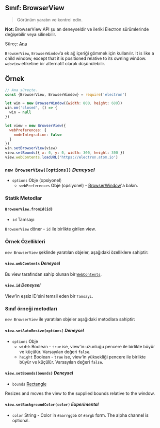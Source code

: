 ## Sınıf: BrowserView

> Görünüm yaratın ve kontrol edin.

**Not:** BrowserView API şu an deneyseldir ve ileriki Electron sürümlerinde değişebilir veya silinebilir.

Süreç: [Ana](../glossary.md#main-process)

`BrowserView`, `BrowserWindow`'a ek ağ içeriği gömmek için kullanılır. It is like a child window, except that it is positioned relative to its owning window. `webview` etiketine bir alternatif olarak düşünülebilir.

## Örnek

```javascript
// Ana süreçte.
const {BrowserView, BrowserWindow} = require('electron')

let win = new BrowserWindow({width: 800, height: 600})
win.on('closed', () => {
  win = null
})

let view = new BrowserView({
  webPreferences: {
    nodeIntegration: false
  }
})
win.setBrowserView(view)
view.setBounds({ x: 0, y: 0, width: 300, height: 300 })
view.webContents.loadURL('https://electron.atom.io')
```

### `new BrowserView([options])` *Deneysel*

* `options` Obje (opsiyonel) 
  * `webPreferences` Obje (opsiyonel) - [BrowserWindow](browser-window.md)'a bakın.

### Statik Metodlar

#### `BrowserView.fromId(id)`

* `id` Tamsayı

`BrowserView` döner - `id` ile birlikte girilen view.

### Örnek Özellikleri

`new BrowserView` şeklinde yaratılan objeler, aşağıdaki özelliklere sahiptir:

#### `view.webContents` *Deneysel*

Bu view tarafından sahip olunan bir [`WebContents`](web-contents.md).

#### `view.id` *Deneysel*

View'in eşsiz ID'sini temsil eden bir `Tamsayı`.

### Sınıf örneği metodları

`new BrowserView` ile yaratılan objeler aşağıdaki metodlara sahiptir:

#### `view.setAutoResize(options)` *Deneysel*

* `options` Obje 
  * `width` Boolean - `true` ise, view'in uzunluğu pencere ile birlikte büyür ve küçülür. Varsayılan değeri `false`.
  * `height` Boolean - `true` ise, view'in yüksekliği pencere ile birlikte büyür ve küçülür. Varsayılan değeri `false`.

#### `view.setBounds(bounds)` *Deneysel*

* `bounds` [Rectangle](structures/rectangle.md)

Resizes and moves the view to the supplied bounds relative to the window.

#### `view.setBackgroundColor(color)` *Experimental*

* `color` String - Color in `#aarrggbb` or `#argb` form. The alpha channel is optional.